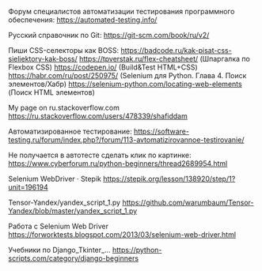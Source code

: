 Форум специалистов автоматизации тестирования программного обеспечения:
https://automated-testing.info/

Русский справочник по Git:
https://git-scm.com/book/ru/v2/

Пиши CSS-селекторы как BOSS:
https://badcode.ru/kak-pisat-css-sieliektory-kak-boss/
https://tpverstak.ru/flex-cheatsheet/ (Шпаргалка по Flexbox CSS)
https://codepen.io/ (Build&Test HTML+CSS)
https://habr.com/ru/post/250975/  (Selenium для Python. Глава 4. Поиск элементов/Хабр)
https://selenium-python.com/locating-web-elements (Поиск HTML элементов)

My page on ru.stackoverflow.com
https://ru.stackoverflow.com/users/478339/shafiddam

Автоматизированное тестирование:
https://software-testing.ru/forum/index.php?/forum/113-avtomatizirovannoe-testirovanie/

Не получается в автотесте сделать клик по картинке:
https://www.cyberforum.ru/python-beginners/thread2689954.html

Selenium WebDriver · Stepik
https://stepik.org/lesson/138920/step/1?unit=196194
 
Tensor-Yandex/yandex_script_1.py 
https://github.com/warumbaum/Tensor-Yandex/blob/master/yandex_script_1.py
 
Работа с Selenium Web Driver
https://forworktests.blogspot.com/2013/03/selenium-web-driver.html

Учебники по Django_Tkinter_...
https://python-scripts.com/category/django-beginners
